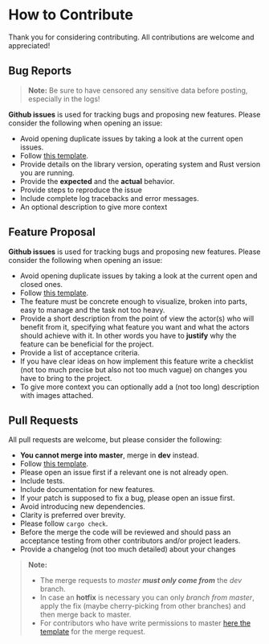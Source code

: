 # How to Contribute

Thank you for considering contributing. All contributions are welcome and
appreciated!

## Bug Reports

> **Note:** Be sure to have censored any sensitive data before posting,
> especially in the logs!

**Github issues** is used for tracking bugs and proposing new features. Please
consider the following when opening an issue:

+ Avoid opening duplicate issues by taking a look at the current open issues.
+ Follow [this template](.github/ISSUE_TEMPLATE/bug_report.md).
+ Provide details on the library version, operating system and Rust version you
  are running.
+ Provide the **expected** and the **actual** behavior.
+ Provide steps to reproduce the issue
+ Include complete log tracebacks and error messages.
+ An optional description to give more context

## Feature Proposal

**Github issues** is used for tracking bugs and proposing new features. Please
consider the following when opening an issue:

+ Avoid opening duplicate issues by taking a look at the current open and closed
  ones.
+ Follow [this template](.github/ISSUE_TEMPLATE/feature_request.md).
+ The feature must be concrete enough to visualize, broken into parts, easy to
  manage and the task not too heavy.
+ Provide a short description from the point of view the actor(s) who will
  benefit from it, specifying what feature you want and what the actors should
  achieve with it. In other words you have to **justify** why the feature can be
  beneficial for the project.
+ Provide a list of acceptance criteria.
+ If you have clear ideas on how implement this feature write a checklist (not
  too much precise but also not too much vague) on changes you have to bring to
  the project.
+ To give more context you can optionally add a (not too long) description with
  images attached.

## Pull Requests

All pull requests are welcome, but please consider the following:

+ **You cannot merge into master**, merge in **dev** instead.
+ Follow [this template](.github/pull_request_template.md).
+ Please open an issue first if a relevant one is not already open.
+ Include tests.
+ Include documentation for new features.
+ If your patch is supposed to fix a bug, please open an issue first.
+ Avoid introducing new dependencies.
+ Clarity is preferred over brevity.
+ Please follow `cargo check`.
+ Before the merge the code will be reviewed and should pass an acceptance
  testing from other contributors and/or project leaders.
+ Provide a changelog (not too much detailed) about your changes

> **Note:**
>
> + The merge requests to _master_ **_must only come from_** the _dev_ branch.
> + In case an **hotfix** is necessary you can only _branch from master_, apply
>   the fix (maybe cherry-picking from other branches) and then merge back to
>   master.
> + For contributors who have write permissions to master
>   [here the template](.github/PULL_REQUEST_TEMPLATE/merge_master.md) for the
>   merge request.
